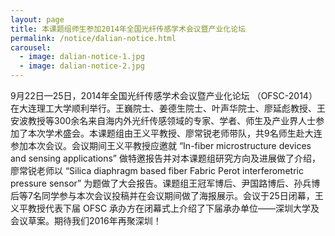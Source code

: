 ```yaml
---
layout: page
title: 本课题组师生参加2014年全国光纤传感学术会议暨产业化论坛
permalink: /notice/dalian-notice.html
carousel: 
  - image: dalian-notice-1.jpg
  - image: dalian-notice-2.jpg
---
```



9月22日—25日，2014年全国光纤传感学术会议暨产业化论坛 （OFSC-2014） 在大连理工大学顺利举行。王巍院士、姜德生院士、叶声华院士、廖延彪教授、王安波教授等300余名来自海内外光纤传感领域的专家、学者、师生及产业界人士参加了本次学术盛会。本课题组由王义平教授、廖常锐老师带队，共9名师生赴大连参加本次会议。会议期间王义平教授应邀就 “In-fiber microstructure devices and sensing applications” 做特邀报告并对本课题组研究方向及进展做了介绍，廖常锐老师以 “Silica diaphragm based fiber Fabric Perot interferometric pressure sensor” 为题做了大会报告。课题组王冠军博后、尹国路博后、孙兵博后等7名同学参与本次会议投稿并在会议期间做了海报展示。会议于25日闭幕，王义平教授代表下届 OFSC 承办方在闭幕式上介绍了下届承办单位——深圳大学及会议草案。期待我们2016年再聚深圳！ 
